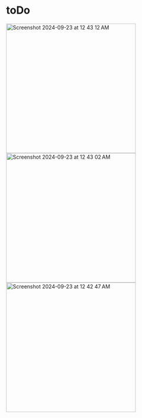 # toDo

<img width="350" alt="Screenshot 2024-09-23 at 12 43 12 AM" src="https://github.com/user-attachments/assets/2cf52c86-73da-425e-b4f7-c0e34118fcae">
<img width="350" alt="Screenshot 2024-09-23 at 12 43 02 AM" src="https://github.com/user-attachments/assets/0d93bb4a-8e23-4213-8d3b-93c4c0a10a14">
<img width="350" alt="Screenshot 2024-09-23 at 12 42 47 AM" src="https://github.com/user-attachments/assets/9ee0d30a-87e1-4a88-83e3-7310a5e7939c">
